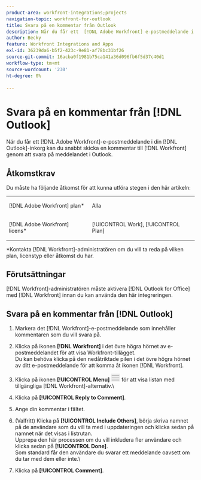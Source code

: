 ```yaml
---
product-area: workfront-integrations;projects
navigation-topic: workfront-for-outlook
title: Svara på en kommentar från Outlook
description: När du får ett  [!DNL Adobe Workfront] e-postmeddelande i din Outlook-inkorg kan du snabbt skicka en kommentar till  [!DNL Workfront] genom att svara på meddelandet i Outlook.
author: Becky
feature: Workfront Integrations and Apps
exl-id: 36239da6-b5f2-423c-9e81-af78bc31bf26
source-git-commit: 16acba0f1981b75ca141a36d096fb6f5d37c40d1
workflow-type: tm+mt
source-wordcount: '230'
ht-degree: 0%

---
```


# Svara på en kommentar från [!DNL Outlook]

När du får ett [!DNL Adobe Workfront]-e-postmeddelande i din [!DNL Outlook]-inkorg kan du snabbt skicka en kommentar till [!DNL Workfront] genom att svara på meddelandet i Outlook.

## Åtkomstkrav

Du måste ha följande åtkomst för att kunna utföra stegen i den här artikeln:

<table style="table-layout:auto"> 
 <col> 
 <col> 
 <tbody> 
  <tr> 
   <td role="rowheader">[!DNL Adobe Workfront] plan*</td> 
   <td> <p>Alla</p> </td> 
  </tr> 
  <tr> 
   <td role="rowheader">[!DNL Adobe Workfront] licens*</td> 
   <td> <p>[!UICONTROL Work], [!UICONTROL Plan]</p> </td> 
  </tr> 
 </tbody> 
</table>

&#42;Kontakta [!DNL Workfront]-administratören om du vill ta reda på vilken plan, licenstyp eller åtkomst du har.

## Förutsättningar

[!DNL Workfront]-administratören måste aktivera [!DNL Outlook for Office] med [!DNL Workfront] innan du kan använda den här integreringen.

## Svara på en kommentar från [!DNL Outlook]

1. Markera det [!DNL Workfront]-e-postmeddelande som innehåller kommentaren som du vill svara på.
1. Klicka på ikonen **[!DNL Workfront]** i det övre högra hörnet av e-postmeddelandet för att visa Workfront-tillägget.\
   Du kan behöva klicka på den nedåtriktade pilen i det övre högra hörnet av ditt e-postmeddelande för att komma åt ikonen [!DNL Workfront].

1. Klicka på ikonen **[!UICONTROL Menu]** ![o365_addin_menu_icon.png](assets/o365-addin-menu2-icon.png) för att visa listan med tillgängliga [!DNL Workfront]-alternativ.\


1. Klicka på **[!UICONTROL Reply to Comment]**.
1. Ange din kommentar i fältet.
1. (Valfritt) Klicka på **[!UICONTROL Include Others]**, börja skriva namnet på de användare som du vill ta med i uppdateringen och klicka sedan på namnet när det visas i listrutan.\
   Upprepa den här processen om du vill inkludera fler användare och klicka sedan på **[!UICONTROL Done]**.\
   Som standard får den användare du svarar ett meddelande oavsett om du tar med dem eller inte.\

1. Klicka på **[!UICONTROL Comment]**.
